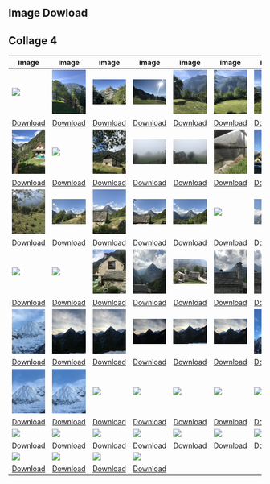 ## Image Dowload

## Collage 4

|image|image|image|image|image|image|image|image|image|image|
|---|---|---|---|---|---|---|---|---|---|
| <img src="../assets/collage4/IMG_0294.jpg" width="300px" /> | <img src="../assets/collage4/IMG_5617.jpg" width="300px" /> | <img src="../assets/collage4/IMG_5620.jpg" width="300px" /> | <img src="../assets/collage4/IMG_5624.jpg" width="300px" /> | <img src="../assets/collage4/IMG_5689.jpg" width="300px" /> | <img src="../assets/collage4/IMG_5692.jpg" width="300px" /> | <img src="../assets/collage4/IMG_5762.jpg" width="300px" /> | <img src="../assets/collage4/IMG_5832.jpg" width="300px" /> | <img src="../assets/collage4/IMG_5889.jpg" width="300px" /> | <img src="../assets/collage4/IMG_5943.jpg" width="300px" /> |
| [Download](https://sigrid-paintings.s3.amazonaws.com/assets/collage4/IMG_0294.jpg) | [Download](https://sigrid-paintings.s3.amazonaws.com/assets/collage4/IMG_5617.jpg) | [Download](https://sigrid-paintings.s3.amazonaws.com/assets/collage4/IMG_5620.jpg) | [Download](https://sigrid-paintings.s3.amazonaws.com/assets/collage4/IMG_5624.jpg) | [Download](https://sigrid-paintings.s3.amazonaws.com/assets/collage4/IMG_5689.jpg) | [Download](https://sigrid-paintings.s3.amazonaws.com/assets/collage4/IMG_5692.jpg) | [Download](https://sigrid-paintings.s3.amazonaws.com/assets/collage4/IMG_5762.jpg) | [Download](https://sigrid-paintings.s3.amazonaws.com/assets/collage4/IMG_5832.jpg) | [Download](https://sigrid-paintings.s3.amazonaws.com/assets/collage4/IMG_5889.jpg) | [Download](https://sigrid-paintings.s3.amazonaws.com/assets/collage4/IMG_5943.jpg) |
| <img src="../assets/collage4/IMG_6423.jpg" width="300px" /> | <img src="../assets/collage4/IMG_6470.jpg" width="300px" /> | <img src="../assets/collage4/IMG_6709.jpg" width="300px" /> | <img src="../assets/collage4/IMG_6725.jpg" width="300px" /> | <img src="../assets/collage4/IMG_6726.jpg" width="300px" /> | <img src="../assets/collage4/IMG_6732.jpg" width="300px" /> | <img src="../assets/collage4/IMG_6734.jpg" width="300px" /> | <img src="../assets/collage4/IMG_6736.jpg" width="300px" /> | <img src="../assets/collage4/IMG_6741.jpg" width="300px" /> | <img src="../assets/collage4/IMG_6745.jpg" width="300px" /> |
| [Download](https://sigrid-paintings.s3.amazonaws.com/assets/collage4/IMG_6423.jpg) | [Download](https://sigrid-paintings.s3.amazonaws.com/assets/collage4/IMG_6470.jpg) | [Download](https://sigrid-paintings.s3.amazonaws.com/assets/collage4/IMG_6709.jpg) | [Download](https://sigrid-paintings.s3.amazonaws.com/assets/collage4/IMG_6725.jpg) | [Download](https://sigrid-paintings.s3.amazonaws.com/assets/collage4/IMG_6726.jpg) | [Download](https://sigrid-paintings.s3.amazonaws.com/assets/collage4/IMG_6732.jpg) | [Download](https://sigrid-paintings.s3.amazonaws.com/assets/collage4/IMG_6734.jpg) | [Download](https://sigrid-paintings.s3.amazonaws.com/assets/collage4/IMG_6736.jpg) | [Download](https://sigrid-paintings.s3.amazonaws.com/assets/collage4/IMG_6741.jpg) | [Download](https://sigrid-paintings.s3.amazonaws.com/assets/collage4/IMG_6745.jpg) |
| <img src="../assets/collage4/IMG_7216.jpg" width="300px" /> | <img src="../assets/collage4/IMG_7217.jpg" width="300px" /> | <img src="../assets/collage4/IMG_7218.jpg" width="300px" /> | <img src="../assets/collage4/IMG_7219.jpg" width="300px" /> | <img src="../assets/collage4/IMG_7222.jpg" width="300px" /> | <img src="../assets/collage4/IMG_7232.jpg" width="300px" /> | <img src="../assets/collage4/IMG_7255.jpg" width="300px" /> | <img src="../assets/collage4/IMG_7257.jpg" width="300px" /> | <img src="../assets/collage4/IMG_7274.jpg" width="300px" /> | <img src="../assets/collage4/IMG_7285.jpg" width="300px" /> |
| [Download](https://sigrid-paintings.s3.amazonaws.com/assets/collage4/IMG_7216.jpg) | [Download](https://sigrid-paintings.s3.amazonaws.com/assets/collage4/IMG_7217.jpg) | [Download](https://sigrid-paintings.s3.amazonaws.com/assets/collage4/IMG_7218.jpg) | [Download](https://sigrid-paintings.s3.amazonaws.com/assets/collage4/IMG_7219.jpg) | [Download](https://sigrid-paintings.s3.amazonaws.com/assets/collage4/IMG_7222.jpg) | [Download](https://sigrid-paintings.s3.amazonaws.com/assets/collage4/IMG_7232.jpg) | [Download](https://sigrid-paintings.s3.amazonaws.com/assets/collage4/IMG_7255.jpg) | [Download](https://sigrid-paintings.s3.amazonaws.com/assets/collage4/IMG_7257.jpg) | [Download](https://sigrid-paintings.s3.amazonaws.com/assets/collage4/IMG_7274.jpg) | [Download](https://sigrid-paintings.s3.amazonaws.com/assets/collage4/IMG_7285.jpg) |
| <img src="../assets/collage4/IMG_7286.jpg" width="300px" /> | <img src="../assets/collage4/IMG_7290.jpg" width="300px" /> | <img src="../assets/collage4/IMG_7295.jpg" width="300px" /> | <img src="../assets/collage4/IMG_7301.jpg" width="300px" /> | <img src="../assets/collage4/IMG_7303.jpg" width="300px" /> | <img src="../assets/collage4/IMG_7305.jpg" width="300px" /> | <img src="../assets/collage4/IMG_7307.jpg" width="300px" /> | <img src="../assets/collage4/IMG_7321.jpg" width="300px" /> | <img src="../assets/collage4/IMG_7328.jpg" width="300px" /> | <img src="../assets/collage4/IMG_8844.jpg" width="300px" /> |
| [Download](https://sigrid-paintings.s3.amazonaws.com/assets/collage4/IMG_7286.jpg) | [Download](https://sigrid-paintings.s3.amazonaws.com/assets/collage4/IMG_7290.jpg) | [Download](https://sigrid-paintings.s3.amazonaws.com/assets/collage4/IMG_7295.jpg) | [Download](https://sigrid-paintings.s3.amazonaws.com/assets/collage4/IMG_7301.jpg) | [Download](https://sigrid-paintings.s3.amazonaws.com/assets/collage4/IMG_7303.jpg) | [Download](https://sigrid-paintings.s3.amazonaws.com/assets/collage4/IMG_7305.jpg) | [Download](https://sigrid-paintings.s3.amazonaws.com/assets/collage4/IMG_7307.jpg) | [Download](https://sigrid-paintings.s3.amazonaws.com/assets/collage4/IMG_7321.jpg) | [Download](https://sigrid-paintings.s3.amazonaws.com/assets/collage4/IMG_7328.jpg) | [Download](https://sigrid-paintings.s3.amazonaws.com/assets/collage4/IMG_8844.jpg) |
| <img src="../assets/collage4/IMG_8845.jpg" width="300px" /> | <img src="../assets/collage4/IMG_8846.jpg" width="300px" /> | <img src="../assets/collage4/IMG_8847.jpg" width="300px" /> | <img src="../assets/collage4/IMG_8848.jpg" width="300px" /> | <img src="../assets/collage4/IMG_8849.jpg" width="300px" /> | <img src="../assets/collage4/IMG_8850.jpg" width="300px" /> | <img src="../assets/collage4/IMG_8851.jpg" width="300px" /> | <img src="../assets/collage4/IMG_8852.jpg" width="300px" /> | <img src="../assets/collage4/IMG_8853.jpg" width="300px" /> | <img src="../assets/collage4/IMG_8854.jpg" width="300px" /> |
| [Download](https://sigrid-paintings.s3.amazonaws.com/assets/collage4/IMG_8845.jpg) | [Download](https://sigrid-paintings.s3.amazonaws.com/assets/collage4/IMG_8846.jpg) | [Download](https://sigrid-paintings.s3.amazonaws.com/assets/collage4/IMG_8847.jpg) | [Download](https://sigrid-paintings.s3.amazonaws.com/assets/collage4/IMG_8848.jpg) | [Download](https://sigrid-paintings.s3.amazonaws.com/assets/collage4/IMG_8849.jpg) | [Download](https://sigrid-paintings.s3.amazonaws.com/assets/collage4/IMG_8850.jpg) | [Download](https://sigrid-paintings.s3.amazonaws.com/assets/collage4/IMG_8851.jpg) | [Download](https://sigrid-paintings.s3.amazonaws.com/assets/collage4/IMG_8852.jpg) | [Download](https://sigrid-paintings.s3.amazonaws.com/assets/collage4/IMG_8853.jpg) | [Download](https://sigrid-paintings.s3.amazonaws.com/assets/collage4/IMG_8854.jpg) |
| <img src="../assets/collage4/IMG_8855.jpg" width="300px" /> | <img src="../assets/collage4/IMG_8856.jpg" width="300px" /> | <img src="../assets/collage4/img1.jpg" width="300px" /> | <img src="../assets/collage4/img10.jpg" width="300px" /> | <img src="../assets/collage4/img11.jpg" width="300px" /> | <img src="../assets/collage4/img12.jpg" width="300px" /> | <img src="../assets/collage4/img13.jpg" width="300px" /> | <img src="../assets/collage4/img14.jpg" width="300px" /> | <img src="../assets/collage4/img15.jpg" width="300px" /> | <img src="../assets/collage4/img16.jpg" width="300px" /> |
| [Download](https://sigrid-paintings.s3.amazonaws.com/assets/collage4/IMG_8855.jpg) | [Download](https://sigrid-paintings.s3.amazonaws.com/assets/collage4/IMG_8856.jpg) | [Download](https://sigrid-paintings.s3.amazonaws.com/assets/collage4/img1.jpg) | [Download](https://sigrid-paintings.s3.amazonaws.com/assets/collage4/img10.jpg) | [Download](https://sigrid-paintings.s3.amazonaws.com/assets/collage4/img11.jpg) | [Download](https://sigrid-paintings.s3.amazonaws.com/assets/collage4/img12.jpg) | [Download](https://sigrid-paintings.s3.amazonaws.com/assets/collage4/img13.jpg) | [Download](https://sigrid-paintings.s3.amazonaws.com/assets/collage4/img14.jpg) | [Download](https://sigrid-paintings.s3.amazonaws.com/assets/collage4/img15.jpg) | [Download](https://sigrid-paintings.s3.amazonaws.com/assets/collage4/img16.jpg) |
| <img src="../assets/collage4/img17.jpg" width="300px" /> | <img src="../assets/collage4/img2.jpg" width="300px" /> | <img src="../assets/collage4/img25.jpg" width="300px" /> | <img src="../assets/collage4/img27.jpg" width="300px" /> | <img src="../assets/collage4/img28.jpg" width="300px" /> | <img src="../assets/collage4/img29.jpg" width="300px" /> | <img src="../assets/collage4/img3.jpg" width="300px" /> | <img src="../assets/collage4/img30.jpg" width="300px" /> | <img src="../assets/collage4/img4.jpg" width="300px" /> | <img src="../assets/collage4/img5.jpg" width="300px" /> |
| [Download](https://sigrid-paintings.s3.amazonaws.com/assets/collage4/img17.jpg) | [Download](https://sigrid-paintings.s3.amazonaws.com/assets/collage4/img2.jpg) | [Download](https://sigrid-paintings.s3.amazonaws.com/assets/collage4/img25.jpg) | [Download](https://sigrid-paintings.s3.amazonaws.com/assets/collage4/img27.jpg) | [Download](https://sigrid-paintings.s3.amazonaws.com/assets/collage4/img28.jpg) | [Download](https://sigrid-paintings.s3.amazonaws.com/assets/collage4/img29.jpg) | [Download](https://sigrid-paintings.s3.amazonaws.com/assets/collage4/img3.jpg) | [Download](https://sigrid-paintings.s3.amazonaws.com/assets/collage4/img30.jpg) | [Download](https://sigrid-paintings.s3.amazonaws.com/assets/collage4/img4.jpg) | [Download](https://sigrid-paintings.s3.amazonaws.com/assets/collage4/img5.jpg) |
| <img src="../assets/collage4/img6.jpg" width="300px" /> | <img src="../assets/collage4/img7.jpg" width="300px" /> | <img src="../assets/collage4/img8.jpg" width="300px" /> | <img src="../assets/collage4/img9.jpg" width="300px" /> |  |  |  |  |  |  |
| [Download](https://sigrid-paintings.s3.amazonaws.com/assets/collage4/img6.jpg) | [Download](https://sigrid-paintings.s3.amazonaws.com/assets/collage4/img7.jpg) | [Download](https://sigrid-paintings.s3.amazonaws.com/assets/collage4/img8.jpg) | [Download](https://sigrid-paintings.s3.amazonaws.com/assets/collage4/img9.jpg) |  |  |  |  |  |  |
